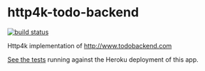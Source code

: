 # http4k-todo-backend

[![build status](https://travis-ci.org/http4k/http4k-todo-backend.svg?branch=master)](https://travis-ci.org/http4k/http4k-todo-backend.svg?branch=master)

Http4k implementation of http://www.todobackend.com

[See the tests](http://www.todobackend.com/specs/index.html?https://http4k-todo-backend.herokuapp.com) running against the Heroku deployment of this app.
